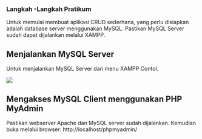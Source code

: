 ### Langkah -Langkah Pratikum
Untuk memulai membuat aplikasi CRUD sederhana, yang perlu disiapkan adalah
database server menggunakan MySQL. Pastikan MySQL Server sudah dapat dijalankan
melalui XAMPP.

## Menjalankan MySQL Server
Untuk menjalankan MySQL Server dari menu XAMPP Contol.

![](foto/1.JPG)

## Mengakses MySQL Client menggunakan PHP MyAdmin
Pastikan webserver Apache dan MySQL server sudah dijalankan. Kemudian buka
melalui browser: http://localhost/phpmyadmin/
